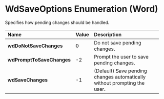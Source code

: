 
# WdSaveOptions Enumeration (Word)

Specifies how pending changes should be handled.



|**Name**|**Value**|**Description**|
|:-----|:-----|:-----|
| **wdDoNotSaveChanges**|0|Do not save pending changes.|
| **wdPromptToSaveChanges**|-2|Prompt the user to save pending changes.|
| **wdSaveChanges**|-1|(Default) Save pending changes automatically without prompting the user.|
